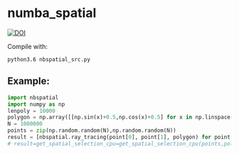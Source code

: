 # numba_spatial

[![DOI](https://zenodo.org/badge/121392336.svg)](https://zenodo.org/badge/latestdoi/121392336)

Compile with:

```
python3.6 nbspatial_src.py
```

## Example:

```python
import nbspatial
import numpy as np
lenpoly = 10000
polygon = np.array([[np.sin(x)+0.5,np.cos(x)+0.5] for x in np.linspace(0,2*np.pi,lenpoly)[:-1]])
N = 1000000
points = zip(np.random.random(N),np.random.random(N))
result = [nbspatial.ray_tracing(point[0], point[1], polygon) for point in points]
# result=get_spatial_selection_cpu=get_spatial_selection_cpu(points,polygon)
```
